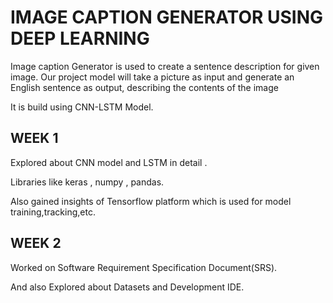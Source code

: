 
# IMAGE CAPTION GENERATOR USING DEEP LEARNING 

Image caption Generator is used to create a sentence description for given image. Our project model will take a picture as input and generate an English sentence as output, describing the contents of the image

It is build using CNN-LSTM Model.


## WEEK 1

Explored about CNN model and LSTM in detail .

Libraries like keras , numpy , pandas.

Also gained insights of Tensorflow platform which is used for model training,tracking,etc.

## WEEK 2

Worked on Software Requirement Specification Document(SRS).

And also Explored about Datasets and Development IDE.